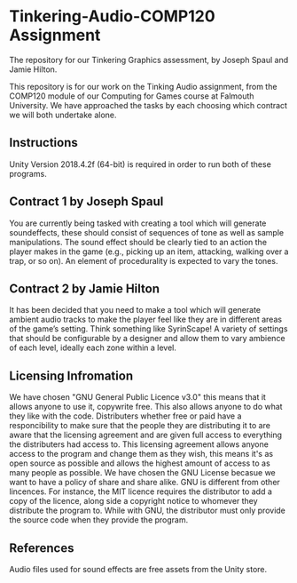 # Tinkering-Audio-COMP120 Assignment
The repository for our Tinkering Graphics assessment, by Joseph Spaul and Jamie Hilton.

This repository is for our work on the Tinking Audio assignment, from the COMP120 module of our Computing for Games course at Falmouth University. We have approached the tasks by each choosing which contract we will both undertake alone.

## Instructions

Unity Version 2018.4.2f (64-bit) is required in order to run both of these programs.


## Contract 1 by Joseph Spaul

You are currently being tasked with creating a tool which will generate soundeffects, these should consist of sequences of tone as well as sample manipulations. The sound effect should be clearly tied to an action the player makes in the game (e.g., picking up an item, attacking, walking over a trap, or so on). An element of procedurality is expected to vary the tones.

## Contract 2 by Jamie Hilton

It has been decided that you need to make a tool which will generate ambient audio tracks to make the player feel like they are in different areas of the game’s setting. Think something like SyrinScape! A variety of settings that should be configurable by a designer and allow them to vary ambience of each level, ideally each zone within a level.

## Licensing Infromation 
We have chosen "GNU General Public Licence v3.0" this means that it allows anyone to use it, copywrite free. This also allows anyone to do what they like with the code. Distributers whether free or paid have a responcibility to make sure that the people they are distributing it to are aware that the licensing agreement and are given full access to everything the distributers had access to. This licensing agreement allows anyone access to the program and change them as they wish, this means it's as open source as possible and allows the highest amount of access to as many people as possible. We have chosen the GNU License becasue we want to have a policy of share and share alike. GNU is different from other lincences. For instance, the MIT licence  requires the distributor to add a copy of the licence, along side a copyright notice to whomever they distribute the program to. While with GNU, the distributor must only provide the source code when they provide the program.

## References 
Audio files used for sound effects are free assets from the Unity store.
